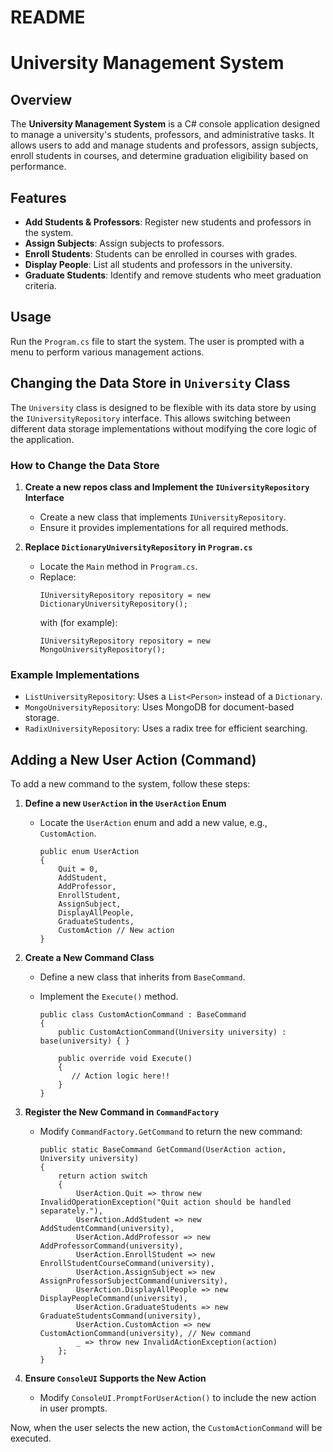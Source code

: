 # README

# University Management System

## Overview

The **University Management System** is a C# console application designed to manage a university's students, professors, and administrative tasks. It allows users to add and manage students and professors, assign subjects, enroll students in courses, and determine graduation eligibility based on performance.

## Features

- **Add Students & Professors**: Register new students and professors in the system.
- **Assign Subjects**: Assign subjects to professors.
- **Enroll Students**: Students can be enrolled in courses with grades.
- **Display People**: List all students and professors in the university.
- **Graduate Students**: Identify and remove students who meet graduation criteria.

## Usage

Run the `Program.cs` file to start the system. The user is prompted with a menu to perform various management actions.

## Changing the Data Store in `University` Class

The `University` class is designed to be flexible with its data store by using the `IUniversityRepository` interface. This allows switching between different data storage implementations without modifying the core logic of the application.

### How to Change the Data Store

1. **Create a new repos class and Implement the `IUniversityRepository` Interface**

   - Create a new class that implements `IUniversityRepository`.
   - Ensure it provides implementations for all required methods.

2. **Replace `DictionaryUniversityRepository` in `Program.cs`**
   - Locate the `Main` method in `Program.cs`.
   - Replace:
     ```
     IUniversityRepository repository = new DictionaryUniversityRepository();
     ```
     with (for example):
     ```
     IUniversityRepository repository = new MongoUniversityRepository();
     ```

### Example Implementations

- `ListUniversityRepository`: Uses a `List<Person>` instead of a `Dictionary`.
- `MongoUniversityRepository`: Uses MongoDB for document-based storage.
- `RadixUniversityRepository`: Uses a radix tree for efficient searching.

## Adding a New User Action (Command)

To add a new command to the system, follow these steps:

1. **Define a new `UserAction` in the `UserAction` Enum**

   - Locate the `UserAction` enum and add a new value, e.g., `CustomAction`.
     ```
     public enum UserAction
     {
         Quit = 0,
         AddStudent,
         AddProfessor,
         EnrollStudent,
         AssignSubject,
         DisplayAllPeople,
         GraduateStudents,
         CustomAction // New action
     }
     ```

2. **Create a New Command Class**

   - Define a new class that inherits from `BaseCommand`.
   - Implement the `Execute()` method.

     ```
     public class CustomActionCommand : BaseCommand
     {
         public CustomActionCommand(University university) : base(university) { }

         public override void Execute()
         {
            // Action logic here!!
         }
     }
     ```

3. **Register the New Command in `CommandFactory`**

   - Modify `CommandFactory.GetCommand` to return the new command:
     ```
     public static BaseCommand GetCommand(UserAction action, University university)
     {
         return action switch
         {
             UserAction.Quit => throw new InvalidOperationException("Quit action should be handled separately."),
             UserAction.AddStudent => new AddStudentCommand(university),
             UserAction.AddProfessor => new AddProfessorCommand(university),
             UserAction.EnrollStudent => new EnrollStudentCourseCommand(university),
             UserAction.AssignSubject => new AssignProfessorSubjectCommand(university),
             UserAction.DisplayAllPeople => new DisplayPeopleCommand(university),
             UserAction.GraduateStudents => new GraduateStudentsCommand(university),
             UserAction.CustomAction => new CustomActionCommand(university), // New command
             _ => throw new InvalidActionException(action)
         };
     }
     ```

4. **Ensure `ConsoleUI` Supports the New Action**

   - Modify `ConsoleUI.PromptForUserAction()` to include the new action in user prompts.

Now, when the user selects the new action, the `CustomActionCommand` will be executed.
